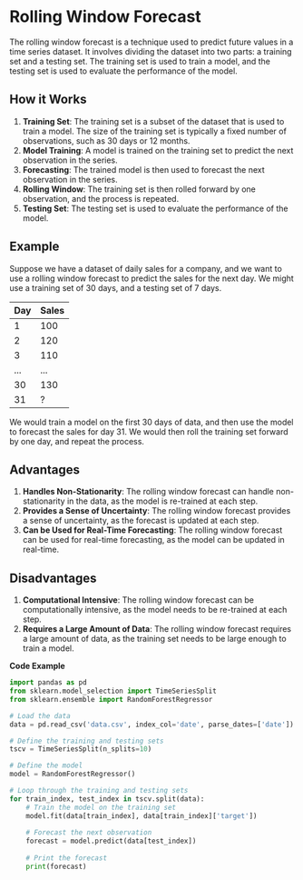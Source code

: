
**Rolling Window Forecast**
==========================

The rolling window forecast is a technique used to predict future values in a time series dataset. It involves dividing the dataset into two parts: a training set and a testing set. The training set is used to train a model, and the testing set is used to evaluate the performance of the model.

**How it Works**
---------------

1. **Training Set**: The training set is a subset of the dataset that is used to train a model. The size of the training set is typically a fixed number of observations, such as 30 days or 12 months.
2. **Model Training**: A model is trained on the training set to predict the next observation in the series.
3. **Forecasting**: The trained model is then used to forecast the next observation in the series.
4. **Rolling Window**: The training set is then rolled forward by one observation, and the process is repeated.
5. **Testing Set**: The testing set is used to evaluate the performance of the model.

**Example**
-----------

Suppose we have a dataset of daily sales for a company, and we want to use a rolling window forecast to predict the sales for the next day. We might use a training set of 30 days, and a testing set of 7 days.

| Day | Sales |
| --- | --- |
| 1   | 100  |
| 2   | 120  |
| 3   | 110  |
| ... | ...  |
| 30  | 130  |
| 31  | ?    |

We would train a model on the first 30 days of data, and then use the model to forecast the sales for day 31. We would then roll the training set forward by one day, and repeat the process.

**Advantages**
------------

1. **Handles Non-Stationarity**: The rolling window forecast can handle non-stationarity in the data, as the model is re-trained at each step.
2. **Provides a Sense of Uncertainty**: The rolling window forecast provides a sense of uncertainty, as the forecast is updated at each step.
3. **Can be Used for Real-Time Forecasting**: The rolling window forecast can be used for real-time forecasting, as the model can be updated in real-time.

**Disadvantages**
------------

1. **Computational Intensive**: The rolling window forecast can be computationally intensive, as the model needs to be re-trained at each step.
2. **Requires a Large Amount of Data**: The rolling window forecast requires a large amount of data, as the training set needs to be large enough to train a model.

**Code Example**
```python
import pandas as pd
from sklearn.model_selection import TimeSeriesSplit
from sklearn.ensemble import RandomForestRegressor

# Load the data
data = pd.read_csv('data.csv', index_col='date', parse_dates=['date'])

# Define the training and testing sets
tscv = TimeSeriesSplit(n_splits=10)

# Define the model
model = RandomForestRegressor()

# Loop through the training and testing sets
for train_index, test_index in tscv.split(data):
    # Train the model on the training set
    model.fit(data[train_index], data[train_index]['target'])
    
    # Forecast the next observation
    forecast = model.predict(data[test_index])
    
    # Print the forecast
    print(forecast)